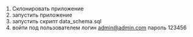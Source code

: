 1. Склонировать приложение
2. запустить приложение
3. запустить скрипт data_schema.sql
4. войти под пользователем
 логин  admin@admin.com  пароль 123456
   